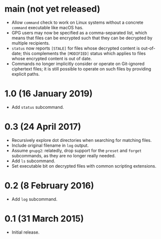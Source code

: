 # main (not yet released)

- Allow `command` check to work on Linux systems without a concrete `command` executable like macOS has.
- GPG users may now be specified as a comma-separated list, which means that files can be encrypted such that they can be decrypted by multiple recipients.
- `status` now reports `[STALE]` for files whose decrypted content is out-of-date; this complements the `[MODIFIED]` status which applies to files whose encrypted content is out of date.
- Commands no longer implicitly consider or operate on Git-ignored ciphertext files; it is still possible to operate on such files by providing explicit paths.

# 1.0 (16 January 2019)

- Add `status` subcommand.

# 0.3 (24 April 2017)

- Recursively explore dot directories when searching for matching files.
- Include original filename in `log` output.
- Assume `gnupg2`: relatedly, drop support for the `preset` and `forget` subcommands, as they are no longer really needed.
- Add `ls` subcommand.
- Set executable bit on decrypted files with common scripting extensions.

# 0.2 (8 February 2016)

- Add `log` subcommand.

# 0.1 (31 March 2015)

- Initial release.
